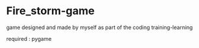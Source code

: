 # Fire_storm-game
game designed and made by myself as part of the coding training-learning



required : pygame
